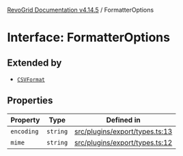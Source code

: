 [RevoGrid Documentation v4.14.5](README.md) / FormatterOptions

# Interface: FormatterOptions

## Extended by

- [`CSVFormat`](Interface.CSVFormat.md)

## Properties

| Property | Type | Defined in |
| ------ | ------ | ------ |
| `encoding` | `string` | [src/plugins/export/types.ts:13](https://github.com/revolist/revogrid/blob/395fb64310e6654557393205ff295dbb2f4142c5/src/plugins/export/types.ts#L13) |
| `mime` | `string` | [src/plugins/export/types.ts:12](https://github.com/revolist/revogrid/blob/395fb64310e6654557393205ff295dbb2f4142c5/src/plugins/export/types.ts#L12) |
